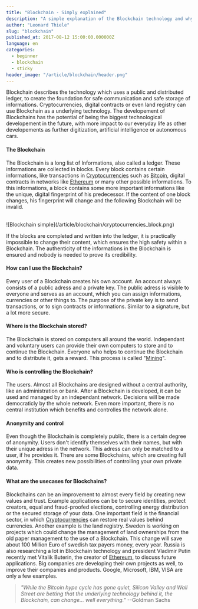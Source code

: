 ```yaml
---
title: "Blockchain - Simply explained"
description: "A simple explanation of the Blockchain technology and why you should care"
author: "Leonard Thiele"
slug: "blockchain"
published_at: 2017-08-12 15:00:00.000000Z
language: en
categories:
  - beginner
  - blockchain
  - sticky
header_image: "/article/blockchain/header.png"
---
```


Blockchain describes the technology which uses a public and distributed ledger, to create the foundation for safe communication and safe storage of informations. Cryptocurrencies, digital contracts or even land registry can use Blockchain as a underlying technology.
The developement of Blockchains has the potential of being the biggest technological developement in the future, with more impact to our everyday life as other developements as further digitization, artificial intelligence or autonomous cars.

#### The Blockchain

The Blockchain is a long list of Informations, also called a ledger. These informations are collected in blocks. Every block contains certain informations, like transactions in [Cryptocurrencies](/en/article/cryptocurrencies) such as [Bitcoin](/en/article/bitcoin), digital contracts in networks like [Ethereum](/en/article/Ethereum) or many other possible informations. To this informations, a block contains some more important informations like the unique, digital fingerprint of his predecessor. If the content of one block changes, his fingerprint will change and the following Blockchain will be invalid.

<br>
![Blockchain simple](/article/blockchain/cryptocurrencies_block.png)
<br>

If the blocks are completed and written into the ledger, it is practically impossible to change their content, which ensures the high safety within a Blockchain. The authenticity of the informations in the Blockchain is ensured and nobody is needed to prove its credibility.

#### How can I use the Blockchain?

Every user of a Blockchain creates his own account. An account always consists of a public adress and a private key. The public adress is visible to everyone and serves as an account, which you can assign informations, currencies or other things to. The purpose of the private key is to send transactions, or to sign contracts or informations. Similar to a signature, but a lot more secure.

#### Where is the Blockchain stored?

The Blockchain is stored on computers all around the world. Independant and voluntary users can provide their own computers to store and to continue the Blockchain. Everyone who helps to continue the Blockchain and to distribute it, gets a reward. This process is called "[Mining](/en/article/mining)".

#### Who is controlling the Blockchain?

The users. Almost all Blockchains are designed without a central authority, like an administration or bank. After a Blockchain is developed, it can be used and managed by an independant network. Decisions will be made democraticly by the whole network. Even more important, there is no central institution which benefits and controlles the network alone.

#### Anonymity and control

Even though the Blockchain is completely public, there is a certain degree of anonymity. Users don't identify themselves with their names, but with their unique adress in the network. This adress can only be matched to a user, if he provides it. There are some Blockchains, which are creating full anonymity. This creates new possibilities of controlling your own private data.

#### What are the usecases for Blockchains?

Blockchains can be an improvement to almost every field by creating new values and trust. Example applications can be to secure identities, protect creators, equal and fraud-proofed elections, controlling energy distribution or the secured storage of your data.
One important field is the financial sector, in which [Cryptocurrencies](/en/article/cryptocurrencies) can restore real values behind currencies. Another example is the land registry. Sweden is working on projects which could change the management of land ownerships from the old paper management to the use of a Blockchain. This change will save about 100 Million Euro of swedish tax payers money, every year. Russia is also researching a lot in Blockchain technology and president Vladimir Putin recently met Vitalik Buterin, the creator of [Ethereum](/en/article/Ethereum), to discuss future applications. Big companies are developing their own projects as well, to improve their companies and products. Google, Microsoft, IBM, VISA are only a few examples.

>*"While the Bitcoin hype cycle has gone quiet, Silicon Valley and Wall Street are betting that the underlying technology behind it, the Blockchain, can change... well everything."*
--Goldman Sachs


